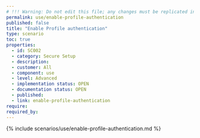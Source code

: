 ```yaml
---
# !!! Warning: Do not edit this file; any changes must be replicated in Excel !!!
permalink: use/enable-profile-authentication
published: false
title: "Enable Profile authentication"
type: scenario
toc: true
properties:
  - id: SC002
  - category: Secure Setup
  - description:
  - customer: All
  - component: use
  - level: Advanced
  - implementation status: OPEN
  - documentation status: OPEN
  - published:
  - link: enable-profile-authentication
require:
required_by:
---
```


{% include scenarios/use/enable-profile-authentication.md %}
